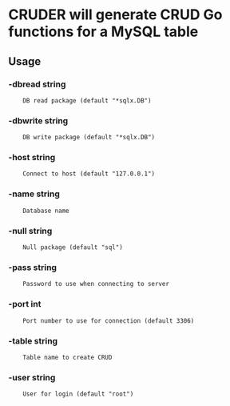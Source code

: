 # CRUDER will generate CRUD Go functions for a MySQL table

## Usage

### -dbread string
		DB read package (default "*sqlx.DB")
### -dbwrite string
		DB write package (default "*sqlx.DB")
### -host string
		Connect to host (default "127.0.0.1")
### -name string
		Database name
### -null string
		Null package (default "sql")
### -pass string
		Password to use when connecting to server
### -port int
		Port number to use for connection (default 3306)
### -table string
		Table name to create CRUD
### -user string
		User for login (default "root")
